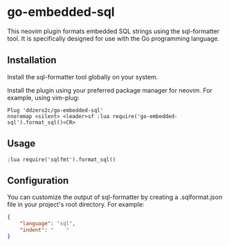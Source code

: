 # go-embedded-sql

This neovim plugin formats embedded SQL strings using the sql-formatter tool. It is specifically designed for use with the Go programming language.

## Installation
Install the sql-formatter tool globally on your system.

Install the plugin using your preferred package manager for neovim. For example, using vim-plug:

```vim
Plug 'ddzero2c/go-embedded-sql'
nnoremap <silent> <leader>sf :lua require('go-embedded-sql').format_sql()<CR>
```

## Usage
```vim
:lua require('sqlfmt').format_sql()
```

## Configuration
You can customize the output of sql-formatter by creating a .sqlformat.json file in your project's root directory. For example:

```json
{
    "language": "sql",
    "indent": "    "
}
```

